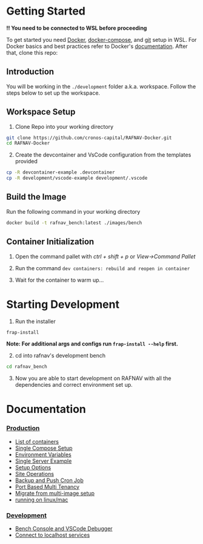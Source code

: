 # Getting Started

**!! You need to be connected to WSL before proceeding**

To get started you need [Docker](https://docs.docker.com/get-docker/), [docker-compose](https://docs.docker.com/compose/), and [git](https://docs.github.com/en/get-started/getting-started-with-git/set-up-git) setup in WSL. For Docker basics and best practices refer to Docker's [documentation](http://docs.docker.com).
After that, clone this repo:

## Introduction
You will be working in the ```./development``` folder a.k.a. workspace. Follow the steps below to set up the workspace.

## Workspace Setup

1. Clone Repo into your working directory
```sh
git clone https://github.com/cronos-capital/RAFNAV-Docker.git
cd RAFNAV-Docker
```
2. Create the devcontainer and VsCode configuration from the templates provided
```sh
cp -R devcontainer-example .devcontainer
cp -R development/vscode-example development/.vscode
```

## Build the Image

Run the following command in your working directory
```sh
docker build -t rafnav_bench:latest ./images/bench
```

## Container Initialization
1. Open the command pallet with *ctrl + shift + p*  or  *View->Command Pallet*

2. Run the command ```dev containers: rebuild and reopen in container```
3. Wait for the container to warm up...

# Starting Development

1. Run the installer
```sh
frap-install
```
**Note: For additional args and configs run ```frap-install --help``` first.**

2. cd into rafnav's development bench
```sh
cd rafnav_bench
```
3. Now you are able to start development on RAFNAV with all the dependencies and correct environment set up.

# Documentation

### [Production](#production)

- [List of containers](docs/list-of-containers.md)
- [Single Compose Setup](docs/single-compose-setup.md)
- [Environment Variables](docs/environment-variables.md)
- [Single Server Example](docs/single-server-example.md)
- [Setup Options](docs/setup-options.md)
- [Site Operations](docs/site-operations.md)
- [Backup and Push Cron Job](docs/backup-and-push-cronjob.md)
- [Port Based Multi Tenancy](docs/port-based-multi-tenancy.md)
- [Migrate from multi-image setup](docs/migrate-from-multi-image-setup.md)
- [running on linux/mac](docs/setup_for_linux_mac.md)


### [Development](#development)

- [Bench Console and VSCode Debugger](docs/bench-console-and-vscode-debugger.md)
- [Connect to localhost services](docs/connect-to-localhost-services-from-containers-for-local-app-development.md)
